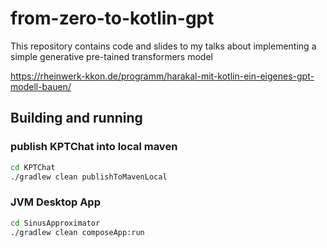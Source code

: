 # from-zero-to-kotlin-gpt

This repository contains code and slides to my talks about implementing a simple generative pre-tained transformers model

https://rheinwerk-kkon.de/programm/harakal-mit-kotlin-ein-eigenes-gpt-modell-bauen/

## Building and running

### publish KPTChat into local maven

```bash
cd KPTChat
./gradlew clean publishToMavenLocal
```

### JVM Desktop App

```bash
cd SinusApproximator
./gradlew clean composeApp:run
```

